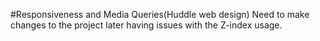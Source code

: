 #Responsiveness and Media Queries(Huddle web design)
Need to make changes to the project later having issues with the Z-index usage.